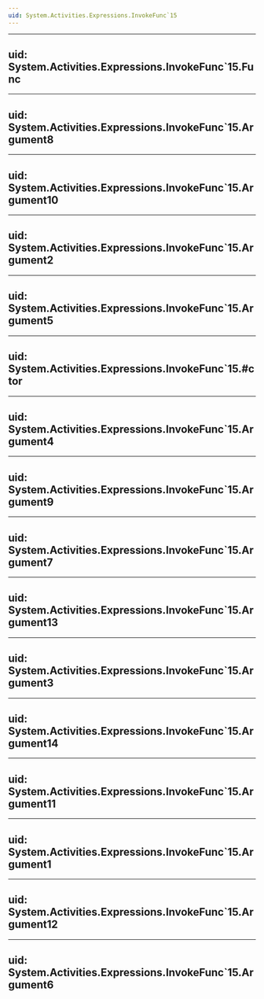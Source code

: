 ```yaml
---
uid: System.Activities.Expressions.InvokeFunc`15
---
```


---
uid: System.Activities.Expressions.InvokeFunc`15.Func
---

---
uid: System.Activities.Expressions.InvokeFunc`15.Argument8
---

---
uid: System.Activities.Expressions.InvokeFunc`15.Argument10
---

---
uid: System.Activities.Expressions.InvokeFunc`15.Argument2
---

---
uid: System.Activities.Expressions.InvokeFunc`15.Argument5
---

---
uid: System.Activities.Expressions.InvokeFunc`15.#ctor
---

---
uid: System.Activities.Expressions.InvokeFunc`15.Argument4
---

---
uid: System.Activities.Expressions.InvokeFunc`15.Argument9
---

---
uid: System.Activities.Expressions.InvokeFunc`15.Argument7
---

---
uid: System.Activities.Expressions.InvokeFunc`15.Argument13
---

---
uid: System.Activities.Expressions.InvokeFunc`15.Argument3
---

---
uid: System.Activities.Expressions.InvokeFunc`15.Argument14
---

---
uid: System.Activities.Expressions.InvokeFunc`15.Argument11
---

---
uid: System.Activities.Expressions.InvokeFunc`15.Argument1
---

---
uid: System.Activities.Expressions.InvokeFunc`15.Argument12
---

---
uid: System.Activities.Expressions.InvokeFunc`15.Argument6
---
